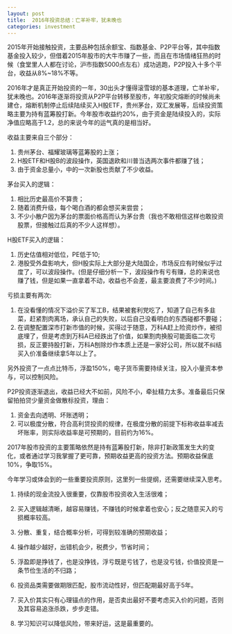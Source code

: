 ```yaml
---
layout: post
title:  2016年投资总结：亡羊补牢，犹未晚也
categories: investment
---
```


2015年开始接触投资，主要品种包括余额宝、指数基金、P2P平台等，其中指数基金投入较少，但借着2015年股市的大牛市赚了一些，而且在市场情绪狂热的时候（食堂里人人都在讨论，沪市指数5000点左右）成功逃跑，P2P投入十多个平台，收益从8%~18%不等。

2016年才是真正开始投资的一年，30出头才懂得滚雪球的基本道理，亡羊补牢，犹未晚也。2016年逐渐将投资从P2P平台转移至股市，年初股灾熔断的时候尚未建仓，熔断机制停止后续陆续买入H股ETF，贵州茅台，双汇发展等，后续投资策略主要为持有蓝筹股打新。今年股市收益约20%，由于资金是陆续投入的，实际净值应略高于1.2，总的来说今年的运气真的是相当好。

收益主要来自三个部分：

1. 贵州茅台、福耀玻璃等蓝筹股的上涨；
2. H股ETF和H股B的波段操作，英国退欧和川普当选两次事件都赚了钱；
3. 由于资金总量小，中的一次新股也贡献了不少收益。

茅台买入的逻辑：

1. 相比历史最高价不算贵；
2. 随着消费升级，每个喝白酒的都会想买来尝尝；
3. 不少小散户因为茅台的票面价格高而认为茅台贵（我也不敢相信这样也敢投资股票，但接触过后真的不少人这样想）。

H股ETF买入的逻辑：

1. 历史估值相对低位，PE低于10;
2. 港股受外盘影响大，但H股实际上大部分是大陆国企，市场反应有时候似乎过度了，可以波段操作。(但是仔细分析一下，波段操作有亏有赚，总的来说也赚了钱，但是如果一直拿着不动，收益也不会差，最主要浪费了不少时间。)

亏损主要有两次:

1. 在没看懂的情况下溢价买了军工B，结果被套利党吃了，知道了自己有多韭菜，赶紧割肉离场，承认自己的失败，以后自己没看明白的东西碰都不要碰；
2. 在调整配置深市打新市值的时候，买得过于随意，万科A赶上险资炒作，被彻底埋了，但是考虑到万科A已经跌出了价值，如果割肉换股可能面临二次亏损，反正要持股打新，万科A刨除炒作本质上还是一家好公司，所以就不纠结买入价准备继续拿5年以上了。

另外投资了一点点比特币，浮盈150%，电子货币需要持续关注，投入小量资本参与，可以控制风险。

P2P投资逐渐退出，收益已经大不如前，风险不小，牵扯精力太多。准备最后只保留拍拍贷少量资金做散标投资，理由：

1. 资金去向透明、坏账透明；
2. 可以极度分散，符合高利贷投资的规律，在极度分散的前提下标称收益率减去坏账率，则实际收益率是可预期的，目前约为16%。

2017年股市投资的主要策略依然是持有蓝筹股打新，除非打新政策发生大的变化，或者通过学习我掌握了更可靠，预期收益更高的投资方法。预期收益保底10%，争取15%。

今年学习或体会到的一些重要投资原则，这里列一些提纲，还需要继续深入思考。

1. 持续的现金流投入很重要，仅靠股市投资收入生活很难；


2. 买入逻辑越清晰，越容易赚钱，不赚钱的时候拿着也安心；反之随意买入的亏损概率较高。
3. 分散、重复，结合概率分析，可得到较准确的预期收益；
4. 操作越少越好，出错机会少，税费少，节省时间；
5. 浮盈即是挣钱了，也是没挣钱，浮亏既是亏钱了，也是没亏钱，价值投资是一条节俭生活的不归路；
6. 投资品类需要做期限匹配，股市流动性好，但匹配期最好高于5年。
7. 买入价其实只有心理锚点的作用，是否卖出最好不要考虑买入价的问题，否则及其容易追涨杀跌，步步走错。
8. 学习知识可以降低风险，带来好运，这是最重要的。

